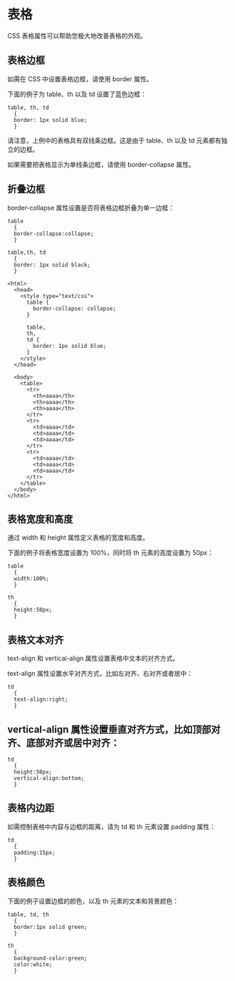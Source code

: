 # 表格
CSS 表格属性可以帮助您极大地改善表格的外观。  

## 表格边框
如需在 CSS 中设置表格边框，请使用 border 属性。  

下面的例子为 table、th 以及 td 设置了蓝色边框：    
```
table, th, td
  {
  border: 1px solid blue;
  }
```

请注意，上例中的表格具有双线条边框。这是由于 table、th 以及 td 元素都有独立的边框。  

如果需要把表格显示为单线条边框，请使用 border-collapse 属性。  

## 折叠边框
border-collapse 属性设置是否将表格边框折叠为单一边框：
```
table
  {
  border-collapse:collapse;
  }

table,th, td
  {
  border: 1px solid black;
  }
```


```
<html>
  <head>
    <style type="text/css">
      table {
        border-collapse: collapse;
      }

      table,
      th,
      td {
        border: 1px solid blue;
      }
    </style>
  </head>

  <body>
    <table>
      <tr>
        <th>aaaa</th>
        <th>aaaa</th>
        <th>aaaa</th>
      </tr>
      <tr>
        <td>aaaa</td>
        <td>aaaa</td>
        <td>aaaa</td>
      </tr>
      <tr>
        <td>aaaa</td>
        <td>aaaa</td>
        <td>aaaa</td>
      </tr>
    </table>
  </body>
</html>

```

## 表格宽度和高度  
通过 width 和 height 属性定义表格的宽度和高度。  

下面的例子将表格宽度设置为 100%，同时将 th 元素的高度设置为 50px：
```
table
  {
  width:100%;
  }

th
  {
  height:50px;
  }
```  

## 表格文本对齐
text-align 和 vertical-align 属性设置表格中文本的对齐方式。  

text-align 属性设置水平对齐方式，比如左对齐、右对齐或者居中：  
```
td
  {
  text-align:right;
  }
```

## vertical-align 属性设置垂直对齐方式，比如顶部对齐、底部对齐或居中对齐：
```
td
  {
  height:50px;
  vertical-align:bottom;
  }
```

## 表格内边距
如需控制表格中内容与边框的距离，请为 td 和 th 元素设置 padding 属性：
```
td
  {
  padding:15px;
  }
```
## 表格颜色
下面的例子设置边框的颜色，以及 th 元素的文本和背景颜色：  
```
table, td, th
  {
  border:1px solid green;
  }

th
  {
  background-color:green;
  color:white;
  }
```
